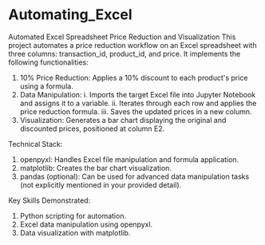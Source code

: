 # Automating_Excel
Automated Excel Spreadsheet Price Reduction and Visualization
This project automates a price reduction workflow on an Excel spreadsheet with three columns: transaction_id, product_id, and price. It implements the following functionalities:
1. 10% Price Reduction: Applies a 10% discount to each product's price using a formula.
2. Data Manipulation:
      i. Imports the target Excel file into Jupyter Notebook and assigns it to a variable. 
      ii. Iterates through each row and applies the price reduction formula.
      iii. Saves the updated prices in a new column.
4. Visualization: Generates a bar chart displaying the original and discounted prices, positioned at column E2.

Technical Stack:
1.	openpyxl: Handles Excel file manipulation and formula application.
2.	matplotlib: Creates the bar chart visualization.
3.	pandas (optional): Can be used for advanced data manipulation tasks (not explicitly mentioned in your provided detail).

Key Skills Demonstrated:
1.	Python scripting for automation.
2.	Excel data manipulation using openpyxl.
3.	Data visualization with matplotlib.

